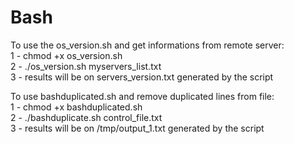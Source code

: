 # Bash

To use the os_version.sh and get informations from remote server:  
1 - chmod +x os_version.sh  
2 - ./os_version.sh myservers_list.txt  
3 - results will be on servers_version.txt generated by the script  

To use bashduplicated.sh and remove duplicated lines from file:  
1 - chmod +x bashduplicated.sh  
2 - ./bashduplicate.sh control_file.txt  
3 - results will be on /tmp/output_1.txt generated by the script  
